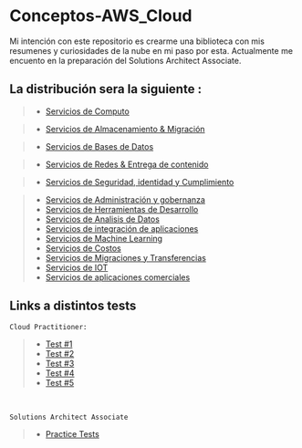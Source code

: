 # Conceptos-AWS_Cloud
Mi intención con este repositorio es crearme una biblioteca con mis resumenes y curiosidades de la nube en mi paso por esta. Actualmente me encuento en la preparación del Solutions Architect Associate. 

## La distribución sera la siguiente :
>   - [Servicios de Computo](../Conceptos-AWS_Cloud/1-Computo/)

>   - [Servicios de Almacenamiento & Migración](../Conceptos-AWS_Cloud/2-Almacenamiento/)

>   - [Servicios de Bases de Datos](../Conceptos-AWS_Cloud/3-Bases_de_Datos/)

>   - [Servicios de Redes & Entrega de contenido](../Conceptos-AWS_Cloud/4-Redes_y_entrega_de_Contenido/)

>   - [Servicios de Seguridad, identidad y Cumplimiento](../Conceptos-AWS_Cloud/5-Seguridad_Identidad_y_Cumplimiento/)

>   - [Servicios de Administración y gobernanza]()
>   - [Servicios de Herramientas de Desarrollo]()
>   - [Servicios de Analisis de Datos]()
>   - [Servicios de integración de aplicaciones]()
>   - [Servicios de Machine Learning]()
>   - [Servicios de Costos]()
>   - [Servicios de Migraciones y Transferencias]()
>   - [Servicios de IOT]()
>   - [Servicios de aplicaciones comerciales]()

## Links a distintos tests

    Cloud Practitioner:

>   - [Test #1](https://quizizz.com/join/pre-game/running/U2FsdGVkX1%252F1JCF8Pba0pcES7KHwx4YHPCz3GqBbmBqXnymu1CFFL%252B51IftEUm94NlhNhUsY%252FtBs367DtUb%252FqA%253D%253D/start) 
>   - [Test #2](https://quizizz.com/join/pre-game/running/U2FsdGVkX1%252F13JaB4zAw5v4kRU%252Fupgk2%252FxAGTpfnr0O%252F1HwOiahQGuCJXByB30fG3M7hAdeSNr7gpABMIEyX%252Bg%253D%253D/start) 
>   - [Test #3](https://quizizz.com/join/pre-game/running/U2FsdGVkX1%252FCpj1aPKoMsXq%252F1M3y4brOSLqli7GI%252BcceGjksHWRoLDrkF94JsigEsj7YX8H0ZdbvXzoD5%252Btpng%253D%253D/start)
>   - [Test #4](https://quizizz.com/join/pre-game/running/U2FsdGVkX1%252FHDfVC%252BqZBLhlkFlB5%252B9P8u8L9odbdCm7ccsNdGs7D7pL7A%252FgQfiNTD0ViPaP%252Bc%252FMHxDAF40f6WA%253D%253D/start) 
>   - [Test #5](https://quizizz.com/join?gc=86482905) 

<br/>

    Solutions Architect Associate

>   - [Practice Tests](https://www.udemy.com/course/practice-exams-aws-certified-solutions-architect-associate/)